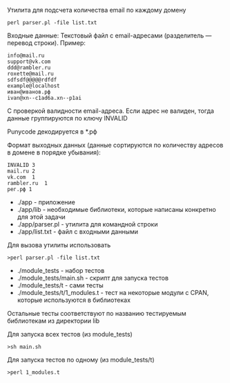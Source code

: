 Утилита для подсчета количества email по каждому домену

    perl parser.pl -file list.txt

Входные данные:
Текстовый файл с email-адресами (разделитель — перевод строки). Пример:

    info@mail.ru
    support@vk.com
    ddd@rambler.ru
    roxette@mail.ru
    sdfsdf@@@@@rdfdf
    example@localhost
    иван@иванов.рф
    ivan@xn--c1ad6a.xn--p1ai

С проверкой валидности email-адреса. Если адрес не валиден, тогда данные группируются по ключу INVALID

Punycode декодируется в *.рф

Формат выходных данных (данные сортируются по количеству адресов в домене в порядке убывания):

    INVALID 3
    mail.ru 2
    vk.com  1
    rambler.ru  1
    рег.рф 1

- ./app - приложение
- ./app/lib - необходимые библиотеки, которые написаны конкретно для этой задачи
- ./app/parser.pl - утилита для командной строки
- ./app/list.txt - файл с входными данными

Для вызова утилиты использовать 

    >perl parser.pl -file list.txt

- ./module_tests - набор тестов
- ./module_tests/main.sh - скрипт для запуска тестов
- ./module_tests/t - сами тесты
- ./module_tests/t/1_modules.t - тест на некоторые модули с CPAN, которые используются в библиотеках

Остальные тесты соответствуют по названию тестируемым библиотекам из директории lib

Для запуска всех тестов (из module_tests)

    >sh main.sh

Для запуска тестов по одному (из module_tests/t)

    >perl 1_modules.t

